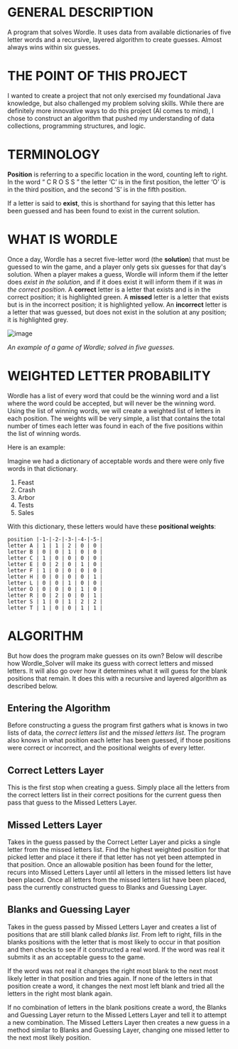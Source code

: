 # GENERAL DESCRIPTION

A program that solves Wordle. It uses data from available dictionaries of five letter words and a recursive, layered algorithm to create guesses. Almost always wins within six guesses.

# THE POINT OF THIS PROJECT

I wanted to create a project that not only exercised my foundational Java knowledge, but also challenged my problem solving skills. While there are definitely more innovative ways to do this project (AI comes to mind), I chose to construct an algorithm that pushed my understanding of data collections, programming structures, and logic.

# TERMINOLOGY

**Position** is referring to a specific location in the word, counting left to right. In the word “ C R O S S ” the letter ‘C’ is in the first position, the letter ‘O’ is in the third position, and the second ’S’ is in the fifth position.

If a letter is said to **exist**, this is shorthand for saying that this letter has been guessed and has been found to exist in the current solution.

# WHAT IS WORDLE

Once a day, Wordle has a secret five-letter word (the **solution**) that must be guessed to win the game, and a player only gets six guesses for that day's solution. When a player makes a guess, Wordle will inform them if the letter does *exist in the solution*, and if it does exist it will inform them if it was *in the correct position*. A **correct** letter is a letter that exists and is in the correct position; it is highlighted green. A **missed** letter is a letter that exists but is in the incorrect position; it is highlighted yellow. An **incorrect** letter is a letter that was guessed, but does not exist in the solution at any position; it is highlighted grey.

![image](https://github.com/leebuhrmann/Wordle_Solver/assets/61166759/9f1f7eec-eb99-47a0-9d0d-3591e93c0f8c)

*An example of a game of Wordle; solved in five guesses.*
# WEIGHTED LETTER PROBABILITY

Wordle has a list of every word that could be the winning word and a list where the word could be accepted, but will never be the winning word. Using the list of winning words, we will create a weighted list of letters in each position. The weights will be very simple, a list that contains the total number of times each letter was found in each of the five positions within the list of winning words.

Here is an example:

Imagine we had a dictionary of acceptable words and there were only five words in that dictionary.

1. Feast
2. Crash
3. Arbor
4. Tests
5. Sales

With this dictionary, these letters would have these **positional weights**:

	position |-1-|-2-|-3-|-4-|-5-|
	letter A | 1 | 1 | 2 | 0 | 0 |
	letter B | 0 | 0 | 1 | 0 | 0 |
	letter C | 1 | 0 | 0 | 0 | 0 |
	letter E | 0 | 2 | 0 | 1 | 0 |
	letter F | 1 | 0 | 0 | 0 | 0 |
	letter H | 0 | 0 | 0 | 0 | 1 |
	letter L | 0 | 0 | 1 | 0 | 0 |
	letter O | 0 | 0 | 0 | 1 | 0 |
	letter R | 0 | 2 | 0 | 0 | 1 |
	letter S | 1 | 0 | 1 | 2 | 2 |
	letter T | 1 | 0 | 0 | 1 | 1 |

# ALGORITHM

But how does the program make guesses on its own? Below will describe how Wordle_Solver will make its guess with correct letters and missed letters. It will also go over how it determines what it will guess for the blank positions that remain. It does this with a recursive and layered algorithm as described below.

## Entering the Algorithm

Before constructing a guess the program first gathers what is knows in two lists of data, the *correct letters list* and the *missed letters list*. The program also knows in what position each letter has been guessed,  if those positions were correct or incorrect, and the positional weights of every letter.
## Correct Letters Layer

This is the first stop when creating a guess. Simply place all the letters from the correct letters list in their correct positions for the current guess then pass that guess to the Missed Letters Layer.

## Missed Letters Layer

Takes in the guess passed by the Correct Letter Layer and picks a single letter from the missed letters list. Find the highest weighted position for that picked letter and place it there if that letter has not yet been attempted in that position. Once an allowable position has been found for the letter, recurs into Missed Letters Layer until all letters in the missed letters list have been placed. Once all letters from the missed letters list have been placed, pass the currently constructed guess to Blanks and Guessing Layer.

## Blanks and Guessing Layer

Takes in the guess passed by Missed Letters Layer and creates a list of positions that are still blank called *blanks list*. From left to right, fills in the blanks positions with the letter that is most likely to occur in that position and then checks to see if it constructed a real word. If the word was real it submits it as an acceptable guess to the game.

If the word was not real it changes the right most blank to the next most likely letter in that position and tries again. If none of the letters in that position create a word, it changes the next most left blank and tried all the letters in the right most blank again.

If no combination of letters in the blank positions create a word, the Blanks and Guessing Layer return to the Missed Letters Layer and tell it to attempt a new combination. The Missed Letters Layer then creates a new guess in a method similar to Blanks and Guessing Layer, changing one missed letter to the next most likely position.
